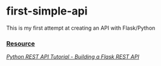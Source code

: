 # first-simple-api
This is my first attempt at creating an API with Flask/Python


### <ins> Resource </ins>
*[Python REST API Tutorial - Building a Flask REST API](https://youtu.be/GMppyAPbLYk)*
